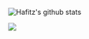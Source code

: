 ![Hafitz's github stats](https://github-readme-stats.vercel.app/api?username=breakdowns&show_icons=true&theme=default&count_private=true)

<a href="https://paypal.me/hafitzsetya1">
  <img src="https://img.shields.io/badge/@hafitzsetya1-blue?style=social&logo=PayPal"/></a>
